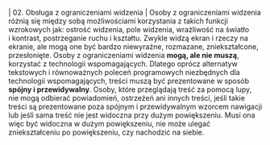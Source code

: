 | 02. Obsługa z&nbsp;ograniczeniami widzenia | Osoby z ograniczeniami widzenia różnią się między sobą możliwościami korzystania z&nbsp;takich funkcji wzrokowych jak: ostrość widzenia, pole widzenia, wrażliwość na światło i&nbsp;kontrast, postrzeganie ruchu i&nbsp;kształtu. Zwykle widzą ekran i&nbsp;rzeczy na ekranie, ale mogą one być bardzo niewyraźne, rozmazane, zniekształcone, przesłonięte. Osoby z ograniczeniami widzenia **mogą, ale nie muszą**, korzystać z technologii wspomagających. Dlatego oprócz alternatyw tekstowych i równoważnych poleceń programowych niezbędnych dla technologii wspomagających, treści muszą być prezentowane w sposób **spójny i&nbsp;przewidywalny**. Osoby, które przeglądają treść za pomocą lupy, nie mogą odbierać powiadomień, ostrzeżeń ani innych treści, jeśli takie treści są prezentowane poza spójnym i&nbsp;przewidywalnym wzorcem nawigacji lub jeśli sama treść nie jest widoczna przy dużym powiększeniu. Musi ona więc być widoczna w&nbsp;dużym powiększeniu, nie może ulegać zniekształceniu po powiększeniu, czy nachodzić na siebie.
